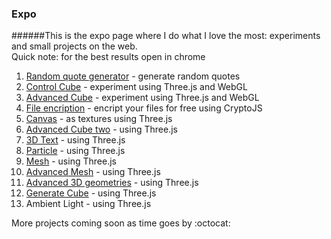 ### Expo
######This is the expo page where I do what I love the most: experiments and small projects on the web. &nbsp; <br> Quick note: for the best results open in chrome
<ol>
<li> <a href="http://rgq.bitballoon.com/" target="_blank"> Random quote generator</a> - generate random quotes </li>
<li> <a href="http://controlcube.bitballoon.com/" target="_blank"> Control Cube</a> - experiment using Three.js and WebGL </li>
<li> <a href="http://advancedcube.bitballoon.com/" target="_blank"> Advanced Cube</a> - experiment using Three.js and WebGL </li>
<li> <a href="http://fileencription.bitballoon.com/" target="_blank"> File encription</a> - encript your files for free using CryptoJS </li>
<li> <a href="http://canvas.bitballoon.com/" target="_blank"> Canvas</a> - as textures using Three.js  </li>
<li> <a href="http://advcubtwo.bitballoon.com/" target="_blank"> Advanced Cube two</a> - using Three.js </li>
<li> <a href="http://3dtext.bitballoon.com/" target="_blank">3D Text</a> - using Three.js </li>
<li> <a href="http://particle.bitballoon.com/" target="_blank"> Particle</a> - using Three.js  </li> 
<li> <a href="http://mesh.bitballoon.com/" target="_blank"> Mesh</a> - using Three.js  </li>  
<li> <a href="http://advancedmesh.bitballoon.com/" target="_blank"> Advanced Mesh</a> - using Three.js  </li> 
<li> <a href="http://adv3dgeo.bitballoon.com/" target="_blank"> Advanced 3D geometries</a> - using Three.js  </li> 
<li> <a href="http://generatecube.bitballoon.com/" target="_blank"> Generate Cube</a> - using Three.js  </li>
<li> Ambient Light</a> - using Three.js  </li>
</ol>
More projects coming soon as time goes by :octocat:
